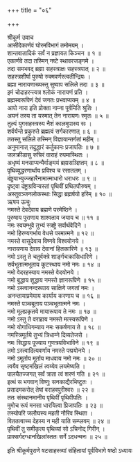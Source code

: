 +++
title = "०६"

+++

श्रीकूर्म उवाच  
आसीदेकार्णवं घोरमविभागं तमोमयम् ।  
शान्तवातादिकं सर्वं न प्रज्ञायत किञ्चन ॥ १ ॥  
एकार्णवे तदा तस्मिन् नष्टे स्थावरजङ्गमे ।  
तदा समभवद् ब्रह्मा सहस्त्राक्षः सहस्त्रपात् ॥ २ ॥  
सहस्त्रशीर्षा पुरुषो रुक्मवर्णस्त्वतीन्द्रियः ।  
ब्रह्मा नारायणाख्यस्तु सुष्वाप सलिले तदा ॥ ३ ॥  
इमं चोदाहरन्त्यत्र श्लोकं नारायणं प्रति ।  
ब्रह्मस्वरूपिणं देवं जगतः प्रभवाप्ययम् ॥ ४ ॥  
आपो नारा इति प्रोक्ता नाम्ना पूर्वमिति श्रुतिः ।  
अयनं तस्य ता यस्मात् तेन नारायणः स्मृतः ॥ ५ ॥  
तुल्यं युगसहस्त्रस्य नैशं कालमुपास्य सः ।  
शर्वर्यन्ते प्रकुरुते ब्रह्मत्वं सर्गकारणात् ॥ ६ ॥  
ततस्तु सलिले तस्मिन् विज्ञायान्तर्गतां महीम् ।  
अनुमानात् तदुद्धारं कर्तुकामः प्रजापतिः ॥ ७ ॥  
जलक्रीडासु रुचिरं वाराहं रुपमास्थितः ।  
अधृष्यं मनसाप्यन्यैर्वाङ्मयं ब्रह्मसञ्ज्ञितम् ॥ ८ ॥  
पृथिव्युद्धरणार्थाय प्रविश्य च रसातलम् ।  
दंष्ट्रयाभ्युज्जहारैनामात्माधारो धराधरः ॥ ९ ॥  
दृष्ट्वा दंष्ट्राग्रविन्यस्तां पृथिवीं प्रथितपौरुषम् ।  
अस्तुवञ्जनलोकस्थाः सिद्धा ब्रह्मर्षयो हरिम् ॥ १० ॥  
ऋषय ऊचुः  
नमस्ते देवदेवाय ब्रह्मणे परमेष्ठिने ।  
पुरुषाय पुराणाय शाश्वताय जयाय च ॥ ११ ॥  
नमः स्वयम्भुवे तुभ्यं स्त्रष्ट्रे सर्वार्थवेदिने ।  
नमो हिरण्यगर्भाय वेधसे परमात्मने ॥ १२ ॥  
नमस्ते वासुदेवाय विष्णवे विश्वयोनये ।  
नारायणाय देवाय देवानां हितकारिणे ॥ १३ ॥  
नमो ऽस्तु ते चतुर्वक्त्रे शार्ङ्गचक्रासिधारिणे ।  
सर्वभूतात्मभूताय कूटस्थाय नमो नमः ॥ १४ ॥  
नमो वेदरहस्याय नमस्ते वेदयोनये ।  
नमो बुद्धाय शुद्धाय नमस्ते ज्ञानरूपिणे ॥ १५ ॥  
नमो ऽस्त्वानन्दरूपाय साक्षिणे जगतां नमः ।  
अनन्तायाप्रमेयाय कार्याय करणाय च ॥ १६ ॥  
नमस्ते पञ्चबूताय पञ्चभूतात्मने नमः ।  
नमो मूलप्रकृतये मायारूपाय ते नमः ॥ १७ ॥  
नमो ऽस्तु ते वराहाय नमस्ते मत्स्यरूपिणे ।  
नमो योगाधिगम्याय नमः सकर्षणाय ते ॥ १८ ॥  
नमस्त्रिमूर्तये तुभ्यं त्रिधाम्ने दिव्यतेजसे ।  
नमः सिद्धाय पूज्याय गुणत्रयविभाविने ॥ १९ ॥  
तमो ऽस्त्वादित्यवर्णाय नमस्ते पद्मयोनये ।  
नमो ऽमूर्ताय मूर्ताय माधवाय नमो नमः ॥ २० ॥  
त्वयैव सृष्टमखिलं त्वय्येव लयमेष्यति ।  
पालयैतज्जगत् सर्वं त्राता त्वं शरणं गति ॥ २१ ॥  
इत्थं स भगवान् विष्णुः सनकाद्यैरभिष्टुतः ।  
प्रसादमकरोत् तेषां वराहवपुरीश्वरः ॥ २२ ॥  
ततः संस्थानमानीय पृथिवीं पृथिवीपतिः ।  
मुमोच रूपं मनसा धारयित्वा प्रिजापतिः ॥ २३ ॥  
तस्योपरि जलौघस्य महती नौरिव स्थिता ।  
विततत्वाच्च देहस्य न मही याति सम्प्लवम् ॥ २४ ॥  
पृथिवीं तु समीकृत्य पृथिव्यां सो ऽचिनोद् गिरीन् ।  
प्राक्सर्गदग्धानखिलांस्ततः सर्गे ऽदधन्मनः ॥ २५ ॥  
    
इति श्रीकूर्मपुराणे षटसाहस्त्र्यां संहितायां पूर्वविभागे षष्ठो ऽध्यायः
